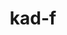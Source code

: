---
title: kad-f
github: https://github.com/kad-f
mode: dark
transition: 1s
score: 82.1
archetype:
- Cool Banner
---